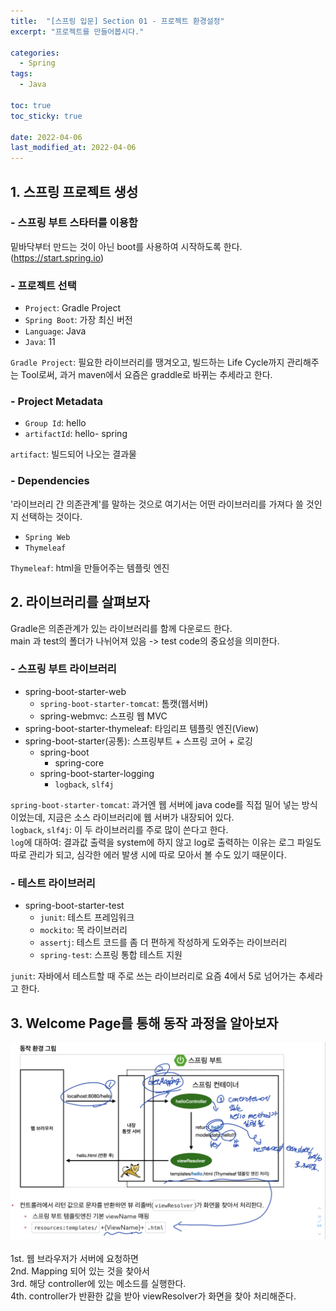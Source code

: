 ```yaml
---
title:  "[스프링 입문] Section 01 - 프로젝트 환경설정"
excerpt: "프로젝트를 만들어봅시다."

categories:
  - Spring
tags:
  - Java

toc: true
toc_sticky: true

date: 2022-04-06
last_modified_at: 2022-04-06
---
```

## 1. 스프링 프로젝트 생성
### - 스프링 부트 스타터를 이용함
밑바닥부터 만드는 것이 아닌 boot를 사용하여 시작하도록 한다. (https://start.spring.io)

### - 프로젝트 선택
- `Project`: Gradle Project
- `Spring Boot`: 가장 최신 버전
- `Language`: Java
- `Java`: 11  

`Gradle Project`: 필요한 라이브러리를 땡겨오고, 빌드하는 Life Cycle까지 관리해주는 Tool로써, 과거 maven에서 요즘은 graddle로 바뀌는 추세라고 한다.  

### - Project Metadata
- `Group Id`: hello
- `artifactId`: hello- spring

`artifact`: 빌드되어 나오는 결과물

### - Dependencies
'라이브러리 간 의존관계'를 말하는 것으로 여기서는 어떤 라이브러리를 가져다 쓸 것인지 선택하는 것이다.
- `Spring Web`
- `Thymeleaf`

`Thymeleaf`: html을 만들어주는 템플릿 엔진

## 2. 라이브러리를 살펴보자
Gradle은 의존관계가 있는 라이브러리를 함께 다운로드 한다.  
main 과 test의 폴더가 나뉘어져 있음 -> test code의 중요성을 의미한다.
### - 스프링 부트 라이브러리
- spring-boot-starter-web
  - `spring-boot-starter-tomcat`: 톰캣(웹서버)
  - spring-webmvc: 스프링 웹 MVC
- spring-boot-starter-thymeleaf: 타임리프 템플릿 엔진(View)
- spring-boot-starter(공통): 스프링부트 + 스프링 코어 + 로깅
  - spring-boot
    - spring-core
  - spring-boot-starter-logging
    - `logback`, `slf4j`
  
`spring-boot-starter-tomcat`: 과거엔 웹 서버에 java code를 직접 밀어 넣는 방식이었는데, 지금은 소스 라이브러리에 웹 서버가 내장되어 있다.  
`logback`, `slf4j`: 이 두 라이브러리를 주로 많이 쓴다고 한다.  
`log`에 대하여: 결과값 출력을 system에 하지 않고 log로 출력하는 이유는 로그 파일도 따로 관리가 되고, 심각한 에러 발생 시에 따로 모아서 볼 수도 있기 때문이다.

### - 테스트 라이브러리
- spring-boot-starter-test
  - `junit`: 테스트 프레임워크
  - `mockito`: 목 라이브러리
  - `assertj`: 테스트 코드를 좀 더 편하게 작성하게 도와주는 라이브러리
  - `spring-test`: 스프링 통합 테스트 지원

`junit`: 자바에서 테스트할 때 주로 쓰는 라이브러리로 요즘 4에서 5로 넘어가는 추세라고 한다.

## 3. Welcome Page를 통해 동작 과정을 알아보자
![image](/assets/images/section1.png)
<br>
<br>
1st. 웹 브라우저가 서버에 요청하면  
2nd. Mapping 되어 있는 것을 찾아서  
3rd. 해당 controller에 있는 메소드를 실행한다.  
4th. controller가 반환한 값을 받아 viewResolver가 화면을 찾아 처리해준다.